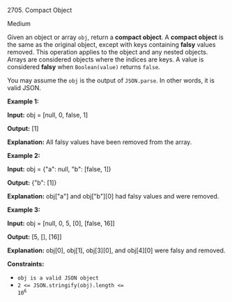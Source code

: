 2705\. Compact Object

Medium

Given an object or array `obj`, return a **compact object**. A **compact object** is the same as the original object, except with keys containing **falsy** values removed. This operation applies to the object and any nested objects. Arrays are considered objects where the indices are keys. A value is considered **falsy** when `Boolean(value)` returns `false`.

You may assume the `obj` is the output of `JSON.parse`. In other words, it is valid JSON.

**Example 1:**

**Input:** obj = [null, 0, false, 1]

**Output:** [1]

**Explanation:** All falsy values have been removed from the array.

**Example 2:**

**Input:** obj = {"a": null, "b": [false, 1]}

**Output:** {"b": [1]}

**Explanation:** obj["a"] and obj["b"][0] had falsy values and were removed.

**Example 3:**

**Input:** obj = [null, 0, 5, [0], [false, 16]]

**Output:** [5, [], [16]]

**Explanation:** obj[0], obj[1], obj[3][0], and obj[4][0] were falsy and removed.

**Constraints:**

*   `obj is a valid JSON object`
*   <code>2 <= JSON.stringify(obj).length <= 10<sup>6</sup></code>